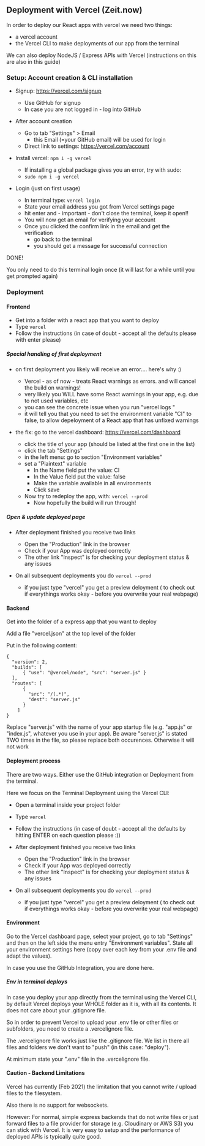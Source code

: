 ## Deployment with Vercel (Zeit.now)

In order to deploy our React apps with vercel we need two things:
- a vercel account
- the Vercel CLI to make deployments of our app from the terminal

We can also deploy NodeJS / Express APIs with Vercel (instructions on this are also in this guide)

### Setup: Account creation & CLI installation

- Signup: https://vercel.com/signup
  - Use GitHub for signup
  - In case you are not logged in - log into GitHub

- After account creation
  - Go to tab "Settings" &gt; Email
    - this Email (=your GitHub email) will be used for login
  - Direct link to settings: https://vercel.com/account

- Install vercel: `npm i -g vercel`
  - If installing a global package gives you an error, try with sudo:
  - `sudo npm i -g vercel`

- Login (just on first usage)
  - In terminal type: `vercel login`
  - State your email address you got from Vercel settings page
  - hit enter and - important - don't close the terminal, keep it open!!
  - You will now get an email for verifying your account
  - Once you clicked the confirm link in the email and get the verification
    - go back to the terminal
    - you should get a message for successful connection

DONE!

You only need to do this terminal login once (it will last for a while until you get prompted again)


### Deployment

#### Frontend

- Get into a folder with a react app that you want to deploy
- Type `vercel`
- Follow the instructions (in case of doubt - accept all the defaults please with enter please)

##### Special handling of first deployment

- on first deployment you likely will receive an error.... here's why :)
  - Vercel - as of now - treats React warnings as errors. and will cancel the build on warnings!
  - very likely you WILL have some React warnings in your app, e.g. due to not used variables, etc
  - you can see the concrete issue when you run "vercel logs <yourAppName>"
  - it will tell you that you need to set the environment variable "CI" to false, to allow depeloyment of a React app that has unfixed warnings

- the fix: go to the vercel dashboard: https://vercel.com/dashboard
  - click the title of your app (should be listed at the first one in the list)
  - click the tab "Settings"
  - in the left menu: go to section "Environment variables"
  - set a "Plaintext" variable
    - In the Name field put the value: CI
    - In the Value field put the value: false
    - Make the variable available in all environments
    - Click save
  - Now try to redeploy the app, with: `vercel --prod`
    - Now hopefully the build will run through!

##### Open & update deployed page

- After deployment finished you receive two links
  - Open the "Production" link in the browser
  - Check if your App was deployed correctly
  - The other link "Inspect" is for checking your deployment status & any issues

- On all subsequent deployments you do `vercel --prod`
  - if you just type "vercel" you get a preview deloyment
    ( to check out if everythings works okay - before you overwrite your real webpage)


#### Backend

Get into the folder of a express app that you want to deploy

Add a file "vercel.json" at the top level of the folder

Put in the following content:

```
{
  "version": 2,
  "builds": [
      { "use": "@vercel/node", "src": "server.js" }
  ],
  "routes": [
      { 
        "src": "/(.*)", 
        "dest": "server.js"
      }
    ]
}
```

Replace "server.js" with the name of your app startup file (e.g. "app.js" or "index.js", whatever you use in your app). Be aware "server.js" is stated TWO times in the file, so please replace both occurences. Otherwise it will not work

#### Deployment process

There are two ways. Either use the GitHub integration or Deployment from the terminal.

Here we focus on the Terminal Deployment using the Vercel CLI:

- Open a terminal inside your project folder
- Type `vercel`
- Follow the instructions (in case of doubt - accept all the defaults by hitting ENTER on each question please :))

- After deployment finished you receive two links
  - Open the "Production" link in the browser
  - Check if your App was deployed correctly
  - The other link "Inspect" is for checking your deployment status & any issues

- On all subsequent deployments you do `vercel --prod`
  - if you just type "vercel" you get a preview deloyment
    ( to check out if everythings works okay - before you overwrite your real webpage)

#### Environment

Go to the Vercel dashboard page, select your project, go to tab "Settings" and then on the left side the menu entry "Environment variables". State all your environment settings here (copy over each key from your .env file and adapt the values).

In case you use the GitHub Integration, you are done here.
  
##### Env in terminal deploys
  
In case you deploy your app directly from the terminal using the Vercel CLI, by default Vercel deploys your WHOLE folder as it is, with all its contents. It does not care about your .gitignore file.

So in order to prevent Vercel to upload your .env file or other files or subfolders, you need to create a .vercelignore file.

The .vercelignore file works just like the .gitignore file. We list in there all files and folders we don't want to "push" (in this case: "deploy").

At minimum state your ".env" file in the .vercelignore file.


#### Caution - Backend Limitations

Vercel has currently (Feb 2021) the limitation that you cannot write / upload files to the filesystem.

Also there is no support for websockets.

However: For normal, simple express backends that do not write files or just forward files to a file provider for storage (e.g. Cloudinary or AWS S3) you can stick with Vercel. It is very easy to setup and the performance of deployed APIs is typically quite good.
